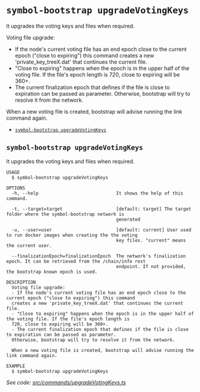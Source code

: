 `symbol-bootstrap upgradeVotingKeys`
====================================

It upgrades the voting keys and files when required.

Voting file upgrade:
- If the node's current voting file has an end epoch close to the current epoch ("close to expiring") this command creates a new 'private_key_treeX.dat' that continues the current file.
- "Close to expiring" happens when the epoch is in the upper half of the voting file. If the file's epoch length is 720, close to expiring will be 360+.
- The current finalization epoch that defines if the file is close to expiration can be passed as parameter. Otherwise, bootstrap will try to resolve it from the network.

When a new voting file is created, bootstrap will advise running the link command again.

* [`symbol-bootstrap upgradeVotingKeys`](#symbol-bootstrap-upgradevotingkeys)

## `symbol-bootstrap upgradeVotingKeys`

It upgrades the voting keys and files when required.

```
USAGE
  $ symbol-bootstrap upgradeVotingKeys

OPTIONS
  -h, --help                             It shows the help of this command.

  -t, --target=target                    [default: target] The target folder where the symbol-bootstrap network is
                                         generated

  -u, --user=user                        [default: current] User used to run docker images when creating the the voting
                                         key files. "current" means the current user.

  --finalizationEpoch=finalizationEpoch  The network's finalization epoch. It can be retrieved from the /chain/info rest
                                         endpoint. If not provided, the bootstrap known epoch is used.

DESCRIPTION
  Voting file upgrade:
  - If the node's current voting file has an end epoch close to the current epoch ("close to expiring") this command 
  creates a new 'private_key_treeX.dat' that continues the current file.
  - "Close to expiring" happens when the epoch is in the upper half of the voting file. If the file's epoch length is 
  720, close to expiring will be 360+.
  - The current finalization epoch that defines if the file is close to expiration can be passed as parameter. 
  Otherwise, bootstrap will try to resolve it from the network.

  When a new voting file is created, bootstrap will advise running the link command again.

EXAMPLE
  $ symbol-bootstrap upgradeVotingKeys
```

_See code: [src/commands/upgradeVotingKeys.ts](https://github.com/nemtech/symbol-bootstrap/blob/v1.0.6/src/commands/upgradeVotingKeys.ts)_
